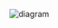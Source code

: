 ![diagram](https://raw.githubusercontent.com/CloudCoreo/audit-aws-multi/master/images/diagram.png "diagram")
